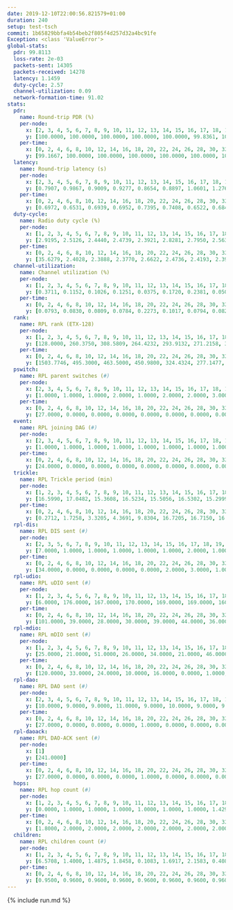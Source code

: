 ```yaml
---
date: 2019-12-10T22:00:56.821579+01:00
duration: 240
setup: test-tsch
commit: 1b65829bbfa4b54beb2f805f4d257d32a4bc91fe
Exception: <class 'ValueError'>
global-stats:
  pdr: 99.8113
  loss-rate: 2e-03
  packets-sent: 14305
  packets-received: 14278
  latency: 1.1459
  duty-cycle: 2.57
  channel-utilization: 0.09
  network-formation-time: 91.02
stats:
  pdr:
    name: Round-trip PDR (%)
    per-node:
      x: [2, 3, 4, 5, 6, 7, 8, 9, 10, 11, 12, 13, 14, 15, 16, 17, 18, 19, 20, 21, 22, 23, 24, 25]
      y: [100.0000, 100.0000, 100.0000, 100.0000, 100.0000, 99.8361, 100.0000, 100.0000, 100.0000, 100.0000, 100.0000, 100.0000, 100.0000, 99.6667, 100.0000, 96.7290, 100.0000, 99.8302, 100.0000, 100.0000, 99.8311, 99.8392, 100.0000, 100.0000]
    per-time:
      x: [0, 2, 4, 6, 8, 10, 12, 14, 16, 18, 20, 22, 24, 26, 28, 30, 32, 34, 36, 38, 40, 42, 44, 46, 48, 50, 52, 54, 56, 58, 60, 62, 64, 66, 68, 70, 72, 74, 76, 78, 80, 82, 84, 86, 88, 90, 92, 94, 96, 98, 100, 102, 104, 106, 108, 110, 112, 114, 116, 118, 120, 122, 124, 126, 128, 130, 132, 134, 136, 138, 140, 142, 144, 146, 148, 150, 152, 154, 156, 158, 160, 162, 164, 166, 168, 170, 172, 174, 176, 178, 180, 182, 184, 186, 188, 190, 192, 194, 196, 198, 200, 202, 204, 206, 208, 210, 212, 214, 216, 218, 220, 222, 224, 226, 228, 230, 232, 234, 236, 238]
      y: [99.1667, 100.0000, 100.0000, 100.0000, 100.0000, 100.0000, 100.0000, 100.0000, 100.0000, 100.0000, 100.0000, 100.0000, 100.0000, 100.0000, 100.0000, 100.0000, 100.0000, 100.0000, 100.0000, 100.0000, 100.0000, 100.0000, 100.0000, 100.0000, 100.0000, 100.0000, 100.0000, 100.0000, 100.0000, 100.0000, 100.0000, 100.0000, 100.0000, 100.0000, 100.0000, 100.0000, 100.0000, 100.0000, 100.0000, 100.0000, 100.0000, 99.1667, 98.3333, 99.1667, 100.0000, 100.0000, 100.0000, 100.0000, 100.0000, 100.0000, 100.0000, 100.0000, 100.0000, 100.0000, 100.0000, 100.0000, 100.0000, 100.0000, 100.0000, 100.0000, 100.0000, 100.0000, 100.0000, 100.0000, 100.0000, 100.0000, 100.0000, 100.0000, 100.0000, 100.0000, 100.0000, 100.0000, 100.0000, 100.0000, 99.1667, 100.0000, 100.0000, 100.0000, 100.0000, 100.0000, 100.0000, 100.0000, 100.0000, 100.0000, 100.0000, 100.0000, 100.0000, 100.0000, 100.0000, 100.0000, 100.0000, 99.1667, 100.0000, 100.0000, 100.0000, 100.0000, 100.0000, 100.0000, 91.6667, 94.1667, 97.5000, 100.0000, 100.0000, 100.0000, 100.0000, 100.0000, 100.0000, 100.0000, 100.0000, 100.0000, 100.0000, 100.0000, 100.0000, 100.0000, 100.0000, 100.0000, 100.0000, 100.0000, 100.0000, 100.0000]
  latency:
    name: Round-trip latency (s)
    per-node:
      x: [2, 3, 4, 5, 6, 7, 8, 9, 10, 11, 12, 13, 14, 15, 16, 17, 18, 19, 20, 21, 22, 23, 24, 25]
      y: [0.7907, 0.9867, 0.9009, 0.9277, 0.8654, 0.8897, 1.0601, 1.2765, 0.9754, 1.2444, 1.0182, 1.0459, 1.1833, 1.2927, 1.0944, 1.3286, 1.1935, 1.2522, 1.2598, 1.4485, 1.4029, 1.3967, 1.3238, 1.3154]
    per-time:
      x: [0, 2, 4, 6, 8, 10, 12, 14, 16, 18, 20, 22, 24, 26, 28, 30, 32, 34, 36, 38, 40, 42, 44, 46, 48, 50, 52, 54, 56, 58, 60, 62, 64, 66, 68, 70, 72, 74, 76, 78, 80, 82, 84, 86, 88, 90, 92, 94, 96, 98, 100, 102, 104, 106, 108, 110, 112, 114, 116, 118, 120, 122, 124, 126, 128, 130, 132, 134, 136, 138, 140, 142, 144, 146, 148, 150, 152, 154, 156, 158, 160, 162, 164, 166, 168, 170, 172, 174, 176, 178, 180, 182, 184, 186, 188, 190, 192, 194, 196, 198, 200, 202, 204, 206, 208, 210, 212, 214, 216, 218, 220, 222, 224, 226, 228, 230, 232, 234, 236, 238]
      y: [0.6972, 0.6531, 0.6939, 0.6952, 0.7395, 0.7408, 0.6522, 0.6848, 0.7507, 0.7100, 0.7199, 0.6884, 0.6958, 0.6858, 0.7112, 0.7007, 0.6559, 0.6521, 0.6584, 0.6792, 0.6832, 0.6530, 0.6653, 0.6616, 0.6790, 0.6188, 0.5770, 0.7102, 0.6347, 0.6813, 0.7376, 0.7614, 0.6524, 0.6334, 0.6422, 0.7085, 0.7250, 0.7594, 0.7998, 0.7183, 0.7031, 0.8422, 0.8477, 0.8035, 0.7686, 0.7495, 0.7977, 0.9716, 0.9227, 0.9295, 0.7585, 0.7642, 0.7505, 1.1199, 1.3721, 1.1371, 0.9730, 0.9363, 0.7264, 1.1466, 1.5756, 1.4584, 1.3976, 1.1694, 1.0001, 1.2376, 1.5782, 1.5652, 1.4887, 1.5455, 1.3007, 1.3259, 1.5599, 1.6032, 1.5752, 1.5848, 1.5142, 1.5601, 1.5415, 1.5587, 1.5400, 1.5424, 1.5903, 1.5845, 1.5678, 1.5580, 1.5894, 1.5479, 1.6565, 1.6686, 1.5961, 1.6426, 1.6025, 1.5862, 1.6295, 1.5743, 1.5940, 1.5955, 1.5864, 1.5707, 1.6303, 1.5818, 1.6283, 1.5605, 1.5563, 1.5617, 1.5592, 1.6006, 1.5597, 1.5226, 1.5659, 1.5844, 1.5649, 1.5848, 1.5902, 1.5104, 1.5417, 1.5201, 1.5915, 1.4829]
  duty-cycle:
    name: Radio duty cycle (%)
    per-node:
      x: [1, 2, 3, 4, 5, 6, 7, 8, 9, 10, 11, 12, 13, 14, 15, 16, 17, 18, 19, 20, 21, 22, 23, 24, 25]
      y: [2.9195, 2.5126, 2.4440, 2.4739, 2.3921, 2.8281, 2.7950, 2.5635, 2.6697, 2.6047, 2.5507, 2.4911, 2.6081, 2.6748, 2.6235, 2.5077, 2.4264, 2.7494, 2.6291, 2.7496, 2.7798, 2.7145, 2.7294, 2.7863, 2.8024]
    per-time:
      x: [0, 2, 4, 6, 8, 10, 12, 14, 16, 18, 20, 22, 24, 26, 28, 30, 32, 34, 36, 38, 40, 42, 44, 46, 48, 50, 52, 54, 56, 58, 60, 62, 64, 66, 68, 70, 72, 74, 76, 78, 80, 82, 84, 86, 88, 90, 92, 94, 96, 98, 100, 102, 104, 106, 108, 110, 112, 114, 116, 118, 120, 122, 124, 126, 128, 130, 132, 134, 136, 138, 140, 142, 144, 146, 148, 150, 152, 154, 156, 158, 160, 162, 164, 166, 168, 170, 172, 174, 176, 178, 180, 182, 184, 186, 188, 190, 192, 194, 196, 198, 200, 202, 204, 206, 208, 210, 212, 214, 216, 218, 220, 222, 224, 226, 228, 230, 232, 234, 236, 238, 240]
      y: [35.6279, 2.4028, 2.3888, 2.3770, 2.6622, 2.4736, 2.4193, 2.3995, 2.3863, 2.3892, 2.3735, 2.3883, 2.3806, 2.3892, 2.4097, 2.3897, 2.3842, 2.3791, 2.3835, 2.3820, 2.3777, 2.3784, 2.3909, 2.3766, 2.3802, 2.3877, 2.3759, 2.3573, 2.4027, 2.3787, 2.3817, 2.3852, 2.3724, 2.3791, 2.3783, 2.3840, 2.4844, 2.4093, 2.4509, 2.3826, 2.3901, 2.3876, 2.3979, 2.4081, 2.4133, 2.3941, 2.4004, 2.4001, 2.3910, 2.3935, 2.4007, 2.3983, 2.4008, 2.3871, 2.3819, 2.3886, 2.3853, 2.4027, 2.3961, 2.3778, 2.3926, 2.3833, 2.3868, 2.3758, 2.3770, 2.3719, 2.3851, 2.3802, 2.3705, 2.3729, 2.3836, 2.3814, 2.3947, 2.3731, 2.3750, 2.3944, 2.3774, 2.3801, 2.3793, 2.3772, 2.3770, 2.3745, 2.3759, 2.3759, 2.3928, 2.3918, 2.3923, 2.3749, 2.3754, 2.3949, 2.3962, 2.3812, 2.4013, 2.3933, 2.4054, 2.3835, 2.3819, 2.4790, 2.4439, 2.4155, 2.3355, 2.4495, 2.4069, 2.4054, 2.3962, 2.3883, 2.3789, 2.3819, 2.3863, 2.3916, 2.3747, 2.3796, 2.3742, 2.3770, 2.3889, 2.3776, 2.3705, 2.3722, 2.3705, 2.3718, null]
  channel-utilization:
    name: Channel utilization (%)
    per-node:
      x: [1, 2, 3, 4, 5, 6, 7, 8, 9, 10, 11, 12, 13, 14, 15, 16, 17, 18, 19, 20, 21, 22, 23, 24, 25]
      y: [0.3711, 0.1152, 0.1026, 0.1251, 0.0375, 0.1720, 0.2381, 0.0504, 0.0378, 0.0560, 0.0355, 0.0331, 0.0574, 0.0320, 0.0562, 0.1128, 0.0757, 0.1347, 0.0322, 0.0380, 0.0353, 0.0366, 0.0344, 0.0307, 0.0345]
    per-time:
      x: [0, 2, 4, 6, 8, 10, 12, 14, 16, 18, 20, 22, 24, 26, 28, 30, 32, 34, 36, 38, 40, 42, 44, 46, 48, 50, 52, 54, 56, 58, 60, 62, 64, 66, 68, 70, 72, 74, 76, 78, 80, 82, 84, 86, 88, 90, 92, 94, 96, 98, 100, 102, 104, 106, 108, 110, 112, 114, 116, 118, 120, 122, 124, 126, 128, 130, 132, 134, 136, 138, 140, 142, 144, 146, 148, 150, 152, 154, 156, 158, 160, 162, 164, 166, 168, 170, 172, 174, 176, 178, 180, 182, 184, 186, 188, 190, 192, 194, 196, 198, 200, 202, 204, 206, 208, 210, 212, 214, 216, 218, 220, 222, 224, 226, 228, 230, 232, 234, 236, 238, 240]
      y: [0.0793, 0.0830, 0.0809, 0.0784, 0.2273, 0.1017, 0.0794, 0.0828, 0.0821, 0.0859, 0.0817, 0.0876, 0.0814, 0.0843, 0.0934, 0.0853, 0.0820, 0.0796, 0.0835, 0.0810, 0.0799, 0.0806, 0.0829, 0.0778, 0.0794, 0.0841, 0.0768, 0.0716, 0.0922, 0.0814, 0.0815, 0.0813, 0.0765, 0.0818, 0.0791, 0.0816, 0.1363, 0.0691, 0.1100, 0.0834, 0.0838, 0.0842, 0.0914, 0.0918, 0.0955, 0.0859, 0.0877, 0.0900, 0.0840, 0.0864, 0.0869, 0.0872, 0.0887, 0.0839, 0.0795, 0.0836, 0.0826, 0.0893, 0.0869, 0.0776, 0.0842, 0.0801, 0.0816, 0.0775, 0.0774, 0.0752, 0.0817, 0.0796, 0.0744, 0.0739, 0.0804, 0.0807, 0.0852, 0.0767, 0.0778, 0.0857, 0.0761, 0.0776, 0.0766, 0.0785, 0.0771, 0.0786, 0.0790, 0.0776, 0.0847, 0.0849, 0.0848, 0.0777, 0.0796, 0.0897, 0.0914, 0.0803, 0.0905, 0.0846, 0.0885, 0.0808, 0.0799, 0.1997, 0.1494, 0.0389, 0.0316, 0.0944, 0.0824, 0.0849, 0.0843, 0.0787, 0.0791, 0.0789, 0.0807, 0.0798, 0.0762, 0.0781, 0.0766, 0.0769, 0.0844, 0.0782, 0.0741, 0.0740, 0.0745, 0.0771, null]
  rank:
    name: RPL rank (ETX-128)
    per-node:
      x: [1, 2, 3, 4, 5, 6, 7, 8, 9, 10, 11, 12, 13, 14, 15, 16, 17, 18, 19, 20, 21, 22, 23, 24, 25]
      y: [128.0000, 260.3750, 308.5809, 264.4232, 293.9132, 271.2158, 308.4380, 384.1983, 483.9547, 398.5062, 492.8402, 414.2500, 417.2780, 796.8496, 490.2776, 442.0794, 41560.8982, 477.7942, 566.9053, 577.6157, 568.9083, 594.3292, 645.0939, 622.1633, 627.8140]
    per-time:
      x: [0, 2, 4, 6, 8, 10, 12, 14, 16, 18, 20, 22, 24, 26, 28, 30, 32, 34, 36, 38, 40, 42, 44, 46, 48, 50, 52, 54, 56, 58, 60, 62, 64, 66, 68, 70, 72, 74, 76, 78, 80, 82, 84, 86, 88, 90, 92, 94, 96, 98, 100, 102, 104, 106, 108, 110, 112, 114, 116, 118, 120, 122, 124, 126, 128, 130, 132, 134, 136, 138, 140, 142, 144, 146, 148, 150, 152, 154, 156, 158, 160, 162, 164, 166, 168, 170, 172, 174, 176, 178, 180, 182, 184, 186, 188, 190, 192, 194, 196, 198, 200, 202, 204, 206, 208, 210, 212, 214, 216, 218, 220, 222, 224, 226, 228, 230, 232, 234, 236, 238, 240]
      y: [1503.7746, 495.3000, 463.5000, 450.9800, 324.4324, 277.1477, 279.6824, 286.4963, 452.5800, 453.2200, 452.4200, 446.1154, 446.6000, 447.3529, 447.3137, 442.7000, 440.8600, 438.3000, 435.2800, 434.5600, 438.0200, 437.2400, 437.0400, 438.4600, 435.9020, 430.8600, 429.2400, 430.7000, 433.7647, 433.1800, 434.1000, 432.8000, 435.0400, 447.1400, 453.2800, 459.0000, 464.3923, 435.6370, 434.8408, 460.4837, 457.2353, 451.5800, 459.2353, 469.7600, 480.9608, 471.5200, 472.7170, 460.7000, 461.0000, 446.7255, 445.5200, 446.1373, 452.3800, 453.5490, 451.6000, 456.5800, 453.3725, 450.8627, 449.6000, 443.2200, 442.9800, 438.8039, 431.3400, 428.3600, 426.3725, 423.9200, 425.6200, 427.5000, 426.1400, 429.2400, 428.7400, 425.9200, 427.6800, 421.8600, 422.2200, 435.8039, 430.0200, 426.4000, 424.8000, 424.8600, 425.1200, 428.2400, 423.7000, 426.9600, 432.4600, 434.4038, 446.5600, 454.7400, 446.9811, 437.8400, 445.0962, 441.2157, 440.0000, 442.1800, 452.8235, 448.4600, 445.3000, 442.8000, 456.3326, 57932.5347, 59770.5720, 43093.4276, 452.8000, 450.8600, 443.9623, 423.8000, 421.7647, 415.9038, 418.7000, 422.6667, 425.3600, 422.9412, 417.0200, 421.4800, 420.9800, 419.0588, 417.3600, 414.4400, 416.4200, 418.4200, null]
  pswitch:
    name: RPL parent switches (#)
    per-node:
      x: [2, 3, 4, 5, 6, 7, 8, 9, 10, 11, 12, 13, 14, 15, 16, 17, 18, 19, 20, 21, 22, 23, 24, 25]
      y: [1.0000, 1.0000, 1.0000, 2.0000, 1.0000, 2.0000, 2.0000, 3.0000, 3.0000, 4.0000, 8.0000, 1.0000, 6.0000, 5.0000, 3.0000, 3.0000, 3.0000, 3.0000, 3.0000, 1.0000, 4.0000, 6.0000, 6.0000, 3.0000]
    per-time:
      x: [0, 2, 4, 6, 8, 10, 12, 14, 16, 18, 20, 22, 24, 26, 28, 30, 32, 34, 36, 38, 40, 42, 44, 46, 48, 50, 52, 54, 56, 58, 60, 62, 64, 66, 68, 70, 72, 74, 76, 78, 80, 82, 84, 86, 88, 90, 92, 94, 96, 98, 100, 102, 104, 106, 108, 110, 112, 114, 116, 118, 120, 122, 124, 126, 128, 130, 132, 134, 136, 138, 140, 142, 144, 146, 148, 150, 152, 154, 156, 158, 160, 162, 164, 166, 168, 170, 172, 174, 176, 178, 180, 182, 184, 186, 188, 190, 192, 194, 196, 198, 200, 202, 204, 206, 208, 210, 212, 214, 216, 218, 220, 222, 224, 226, 228, 230]
      y: [27.0000, 0.0000, 0.0000, 0.0000, 0.0000, 0.0000, 0.0000, 0.0000, 0.0000, 0.0000, 0.0000, 2.0000, 0.0000, 1.0000, 1.0000, 0.0000, 0.0000, 0.0000, 0.0000, 0.0000, 0.0000, 0.0000, 0.0000, 0.0000, 1.0000, 0.0000, 0.0000, 0.0000, 1.0000, 0.0000, 0.0000, 0.0000, 0.0000, 0.0000, 0.0000, 0.0000, 0.0000, 1.0000, 1.0000, 1.0000, 1.0000, 0.0000, 1.0000, 0.0000, 1.0000, 0.0000, 3.0000, 0.0000, 1.0000, 1.0000, 0.0000, 1.0000, 0.0000, 1.0000, 0.0000, 0.0000, 1.0000, 1.0000, 0.0000, 0.0000, 0.0000, 1.0000, 0.0000, 0.0000, 1.0000, 0.0000, 0.0000, 0.0000, 0.0000, 0.0000, 0.0000, 0.0000, 0.0000, 0.0000, 0.0000, 1.0000, 0.0000, 0.0000, 0.0000, 0.0000, 0.0000, 0.0000, 0.0000, 0.0000, 0.0000, 2.0000, 0.0000, 0.0000, 3.0000, 0.0000, 2.0000, 1.0000, 0.0000, 0.0000, 1.0000, 0.0000, 0.0000, 0.0000, 4.0000, 1.0000, 0.0000, 1.0000, 0.0000, 0.0000, 3.0000, 0.0000, 1.0000, 2.0000, 0.0000, 1.0000, 0.0000, 1.0000, 0.0000, 0.0000, 0.0000, 1.0000]
  event:
    name: RPL joining DAG (#)
    per-node:
      x: [2, 3, 4, 5, 6, 7, 8, 9, 10, 11, 12, 13, 14, 15, 16, 17, 18, 19, 20, 21, 22, 23, 24, 25]
      y: [1.0000, 1.0000, 1.0000, 1.0000, 1.0000, 1.0000, 1.0000, 1.0000, 1.0000, 1.0000, 1.0000, 1.0000, 1.0000, 1.0000, 1.0000, 2.0000, 1.0000, 1.0000, 1.0000, 1.0000, 1.0000, 1.0000, 1.0000, 1.0000]
    per-time:
      x: [0, 2, 4, 6, 8, 10, 12, 14, 16, 18, 20, 22, 24, 26, 28, 30, 32, 34, 36, 38, 40, 42, 44, 46, 48, 50, 52, 54, 56, 58, 60, 62, 64, 66, 68, 70, 72, 74, 76, 78, 80, 82, 84, 86, 88, 90, 92, 94, 96, 98, 100, 102, 104, 106, 108, 110, 112, 114, 116, 118, 120, 122, 124, 126, 128, 130, 132, 134, 136, 138, 140, 142, 144, 146, 148, 150, 152, 154, 156, 158, 160, 162, 164, 166, 168, 170, 172, 174, 176, 178, 180, 182, 184, 186, 188, 190, 192, 194, 196, 198, 200, 202]
      y: [24.0000, 0.0000, 0.0000, 0.0000, 0.0000, 0.0000, 0.0000, 0.0000, 0.0000, 0.0000, 0.0000, 0.0000, 0.0000, 0.0000, 0.0000, 0.0000, 0.0000, 0.0000, 0.0000, 0.0000, 0.0000, 0.0000, 0.0000, 0.0000, 0.0000, 0.0000, 0.0000, 0.0000, 0.0000, 0.0000, 0.0000, 0.0000, 0.0000, 0.0000, 0.0000, 0.0000, 0.0000, 0.0000, 0.0000, 0.0000, 0.0000, 0.0000, 0.0000, 0.0000, 0.0000, 0.0000, 0.0000, 0.0000, 0.0000, 0.0000, 0.0000, 0.0000, 0.0000, 0.0000, 0.0000, 0.0000, 0.0000, 0.0000, 0.0000, 0.0000, 0.0000, 0.0000, 0.0000, 0.0000, 0.0000, 0.0000, 0.0000, 0.0000, 0.0000, 0.0000, 0.0000, 0.0000, 0.0000, 0.0000, 0.0000, 0.0000, 0.0000, 0.0000, 0.0000, 0.0000, 0.0000, 0.0000, 0.0000, 0.0000, 0.0000, 0.0000, 0.0000, 0.0000, 0.0000, 0.0000, 0.0000, 0.0000, 0.0000, 0.0000, 0.0000, 0.0000, 0.0000, 0.0000, 0.0000, 0.0000, 0.0000, 1.0000]
  trickle:
    name: RPL Trickle period (min)
    per-node:
      x: [1, 2, 3, 4, 5, 6, 7, 8, 9, 10, 11, 12, 13, 14, 15, 16, 17, 18, 19, 20, 21, 22, 23, 24, 25]
      y: [16.5990, 17.0482, 15.3608, 16.5234, 15.5056, 16.5302, 15.2999, 15.6500, 15.5345, 15.6921, 15.5072, 15.3154, 15.3603, 15.3672, 15.3951, 17.1844, 7.0924, 15.3774, 15.3906, 15.4948, 15.4783, 15.4502, 16.6091, 16.5913, 16.5792]
    per-time:
      x: [0, 2, 4, 6, 8, 10, 12, 14, 16, 18, 20, 22, 24, 26, 28, 30, 32, 34, 36, 38, 40, 42, 44, 46, 48, 50, 52, 54, 56, 58, 60, 62, 64, 66, 68, 70, 72, 74, 76, 78, 80, 82, 84, 86, 88, 90, 92, 94, 96, 98, 100, 102, 104, 106, 108, 110, 112, 114, 116, 118, 120, 122, 124, 126, 128, 130, 132, 134, 136, 138, 140, 142, 144, 146, 148, 150, 152, 154, 156, 158, 160, 162, 164, 166, 168, 170, 172, 174, 176, 178, 180, 182, 184, 186, 188, 190, 192, 194, 196, 198, 200, 202, 204, 206, 208, 210, 212, 214, 216, 218, 220, 222, 224, 226, 228, 230, 232, 234, 236, 238, 240]
      y: [0.2712, 1.7258, 3.3205, 4.3691, 9.8304, 16.7205, 16.7150, 16.4303, 9.0877, 17.4763, 17.4763, 17.4763, 17.4763, 17.4763, 17.4763, 17.4763, 17.4763, 17.4763, 17.4763, 17.4763, 17.4763, 17.4763, 17.4763, 17.4763, 17.4763, 17.4763, 17.4763, 17.4763, 17.4763, 17.4763, 17.4763, 17.4763, 17.4763, 17.4763, 17.4763, 17.4763, 17.4763, 17.4763, 17.4763, 17.4763, 17.4763, 17.4763, 17.4763, 17.4763, 17.4763, 17.4763, 17.4763, 17.4763, 17.4763, 17.4763, 17.4763, 17.4763, 17.4763, 17.4763, 17.4763, 17.4763, 17.4763, 17.4763, 17.4763, 17.4763, 17.4763, 17.4763, 17.4763, 17.4763, 17.4763, 17.4763, 17.4763, 17.4763, 17.4763, 17.4763, 17.4763, 17.4763, 17.4763, 17.4763, 17.4763, 17.4763, 17.4763, 17.4763, 17.4763, 17.4763, 17.4763, 17.4763, 17.4763, 17.4763, 17.4763, 17.4763, 17.4763, 17.4763, 17.4763, 17.4763, 17.4763, 17.4763, 17.4763, 17.4763, 17.4763, 17.4763, 17.4763, 17.4763, 17.4763, 1.7829, 2.4227, 3.5207, 6.4881, 7.5148, 8.8206, 9.8741, 11.1368, 11.0907, 11.7091, 12.3362, 17.1267, 17.4763, 17.4763, 17.4763, 17.4763, 17.4763, 17.4763, 17.4763, 17.4763, 17.4763, null]
  rpl-dis:
    name: RPL DIS sent (#)
    per-node:
      x: [2, 3, 5, 6, 7, 8, 9, 10, 11, 12, 13, 14, 15, 16, 17, 18, 19, 20, 21, 22, 23, 24, 25]
      y: [7.0000, 1.0000, 1.0000, 1.0000, 1.0000, 1.0000, 2.0000, 1.0000, 1.0000, 1.0000, 1.0000, 2.0000, 2.0000, 6.0000, 8.0000, 1.0000, 1.0000, 2.0000, 2.0000, 2.0000, 1.0000, 3.0000, 3.0000]
    per-time:
      x: [0, 2, 4, 6, 8, 10, 12, 14, 16, 18, 20, 22, 24, 26, 28, 30, 32, 34, 36, 38, 40, 42, 44, 46, 48, 50, 52, 54, 56, 58, 60, 62, 64, 66, 68, 70, 72, 74, 76, 78, 80, 82, 84, 86, 88, 90, 92, 94, 96, 98, 100, 102, 104, 106, 108, 110, 112, 114, 116, 118, 120, 122, 124, 126, 128, 130, 132, 134, 136, 138, 140, 142, 144, 146, 148, 150, 152, 154, 156, 158, 160, 162, 164, 166, 168, 170, 172, 174, 176, 178, 180, 182, 184, 186, 188, 190, 192, 194, 196, 198, 200, 202]
      y: [34.0000, 0.0000, 0.0000, 0.0000, 0.0000, 2.0000, 3.0000, 1.0000, 0.0000, 0.0000, 0.0000, 0.0000, 0.0000, 0.0000, 0.0000, 0.0000, 0.0000, 0.0000, 0.0000, 0.0000, 0.0000, 0.0000, 0.0000, 0.0000, 0.0000, 0.0000, 0.0000, 0.0000, 0.0000, 0.0000, 0.0000, 0.0000, 0.0000, 0.0000, 0.0000, 0.0000, 0.0000, 2.0000, 2.0000, 0.0000, 0.0000, 0.0000, 0.0000, 0.0000, 0.0000, 0.0000, 0.0000, 0.0000, 0.0000, 0.0000, 0.0000, 0.0000, 0.0000, 0.0000, 0.0000, 0.0000, 0.0000, 0.0000, 0.0000, 0.0000, 0.0000, 0.0000, 0.0000, 0.0000, 0.0000, 0.0000, 0.0000, 0.0000, 0.0000, 0.0000, 0.0000, 0.0000, 0.0000, 0.0000, 0.0000, 0.0000, 0.0000, 0.0000, 0.0000, 0.0000, 0.0000, 0.0000, 0.0000, 0.0000, 0.0000, 0.0000, 0.0000, 0.0000, 0.0000, 0.0000, 0.0000, 0.0000, 0.0000, 0.0000, 0.0000, 0.0000, 0.0000, 0.0000, 0.0000, 5.0000, 1.0000, 1.0000]
  rpl-udio:
    name: RPL uDIO sent (#)
    per-node:
      x: [1, 2, 3, 4, 5, 6, 7, 8, 9, 10, 11, 12, 13, 14, 15, 16, 17, 18, 19, 20, 21, 22, 23, 24, 25]
      y: [6.0000, 176.0000, 167.0000, 170.0000, 169.0000, 169.0000, 160.0000, 160.0000, 168.0000, 164.0000, 162.0000, 164.0000, 163.0000, 165.0000, 172.0000, 177.0000, 184.0000, 158.0000, 170.0000, 164.0000, 158.0000, 161.0000, 167.0000, 171.0000, 164.0000]
    per-time:
      x: [0, 2, 4, 6, 8, 10, 12, 14, 16, 18, 20, 22, 24, 26, 28, 30, 32, 34, 36, 38, 40, 42, 44, 46, 48, 50, 52, 54, 56, 58, 60, 62, 64, 66, 68, 70, 72, 74, 76, 78, 80, 82, 84, 86, 88, 90, 92, 94, 96, 98, 100, 102, 104, 106, 108, 110, 112, 114, 116, 118, 120, 122, 124, 126, 128, 130, 132, 134, 136, 138, 140, 142, 144, 146, 148, 150, 152, 154, 156, 158, 160, 162, 164, 166, 168, 170, 172, 174, 176, 178, 180, 182, 184, 186, 188, 190, 192, 194, 196, 198, 200, 202, 204, 206, 208, 210, 212, 214, 216, 218, 220, 222, 224, 226, 228, 230, 232, 234, 236, 238, 240]
      y: [101.0000, 39.0000, 28.0000, 30.0000, 39.0000, 44.0000, 36.0000, 31.0000, 26.0000, 34.0000, 27.0000, 39.0000, 31.0000, 32.0000, 32.0000, 32.0000, 32.0000, 32.0000, 35.0000, 31.0000, 33.0000, 34.0000, 34.0000, 32.0000, 34.0000, 36.0000, 31.0000, 28.0000, 31.0000, 31.0000, 32.0000, 31.0000, 34.0000, 36.0000, 30.0000, 29.0000, 44.0000, 37.0000, 37.0000, 30.0000, 33.0000, 33.0000, 31.0000, 35.0000, 37.0000, 32.0000, 36.0000, 28.0000, 32.0000, 34.0000, 27.0000, 32.0000, 34.0000, 30.0000, 31.0000, 35.0000, 29.0000, 30.0000, 32.0000, 36.0000, 32.0000, 30.0000, 32.0000, 33.0000, 34.0000, 35.0000, 33.0000, 29.0000, 31.0000, 33.0000, 32.0000, 34.0000, 30.0000, 33.0000, 30.0000, 35.0000, 27.0000, 31.0000, 33.0000, 32.0000, 34.0000, 35.0000, 35.0000, 35.0000, 29.0000, 36.0000, 36.0000, 30.0000, 33.0000, 30.0000, 33.0000, 33.0000, 36.0000, 36.0000, 30.0000, 33.0000, 31.0000, 29.0000, 54.0000, 31.0000, 28.0000, 37.0000, 37.0000, 28.0000, 34.0000, 31.0000, 29.0000, 31.0000, 31.0000, 37.0000, 35.0000, 30.0000, 31.0000, 33.0000, 32.0000, 35.0000, 35.0000, 32.0000, 26.0000, 35.0000, 2.0000]
  rpl-mdio:
    name: RPL mDIO sent (#)
    per-node:
      x: [1, 2, 3, 4, 5, 6, 7, 8, 9, 10, 11, 12, 13, 14, 15, 16, 17, 18, 19, 20, 21, 22, 23, 24, 25]
      y: [25.0000, 21.0000, 51.0000, 26.0000, 34.0000, 21.0000, 46.0000, 31.0000, 35.0000, 28.0000, 37.0000, 51.0000, 50.0000, 47.0000, 50.0000, 50.0000, 32.0000, 52.0000, 43.0000, 40.0000, 42.0000, 45.0000, 20.0000, 21.0000, 20.0000]
    per-time:
      x: [0, 2, 4, 6, 8, 10, 12, 14, 16, 18, 20, 22, 24, 26, 28, 30, 32, 34, 36, 38, 40, 42, 44, 46, 48, 50, 52, 54, 56, 58, 60, 62, 64, 66, 68, 70, 72, 74, 76, 78, 80, 82, 84, 86, 88, 90, 92, 94, 96, 98, 100, 102, 104, 106, 108, 110, 112, 114, 116, 118, 120, 122, 124, 126, 128, 130, 132, 134, 136, 138, 140, 142, 144, 146, 148, 150, 152, 154, 156, 158, 160, 162, 164, 166, 168, 170, 172, 174, 176, 178, 180, 182, 184, 186, 188, 190, 192, 194, 196, 198, 200, 202, 204, 206, 208, 210, 212, 214, 216, 218, 220, 222, 224, 226, 228, 230, 232, 234, 236, 238]
      y: [120.0000, 33.0000, 24.0000, 10.0000, 16.0000, 0.0000, 1.0000, 10.0000, 12.0000, 1.0000, 0.0000, 0.0000, 1.0000, 4.0000, 8.0000, 4.0000, 5.0000, 3.0000, 0.0000, 1.0000, 0.0000, 0.0000, 8.0000, 2.0000, 5.0000, 6.0000, 3.0000, 0.0000, 0.0000, 0.0000, 1.0000, 4.0000, 8.0000, 2.0000, 8.0000, 2.0000, 1.0000, 1.0000, 0.0000, 0.0000, 6.0000, 6.0000, 5.0000, 6.0000, 1.0000, 0.0000, 0.0000, 0.0000, 5.0000, 4.0000, 6.0000, 5.0000, 5.0000, 0.0000, 0.0000, 0.0000, 0.0000, 7.0000, 5.0000, 3.0000, 5.0000, 4.0000, 1.0000, 0.0000, 1.0000, 1.0000, 6.0000, 5.0000, 4.0000, 5.0000, 3.0000, 1.0000, 0.0000, 0.0000, 1.0000, 4.0000, 4.0000, 7.0000, 7.0000, 0.0000, 1.0000, 0.0000, 0.0000, 3.0000, 4.0000, 9.0000, 6.0000, 2.0000, 0.0000, 1.0000, 1.0000, 0.0000, 4.0000, 5.0000, 8.0000, 4.0000, 2.0000, 1.0000, 1.0000, 114.0000, 147.0000, 76.0000, 21.0000, 16.0000, 8.0000, 10.0000, 1.0000, 1.0000, 5.0000, 10.0000, 5.0000, 0.0000, 3.0000, 1.0000, 4.0000, 1.0000, 4.0000, 6.0000, 4.0000, 2.0000]
  rpl-dao:
    name: RPL DAO sent (#)
    per-node:
      x: [2, 3, 4, 5, 6, 7, 8, 9, 10, 11, 12, 13, 14, 15, 16, 17, 18, 19, 20, 21, 22, 23, 24, 25]
      y: [10.0000, 9.0000, 9.0000, 11.0000, 9.0000, 10.0000, 9.0000, 9.0000, 10.0000, 10.0000, 13.0000, 9.0000, 10.0000, 10.0000, 11.0000, 10.0000, 10.0000, 10.0000, 10.0000, 9.0000, 12.0000, 11.0000, 12.0000, 10.0000]
    per-time:
      x: [0, 2, 4, 6, 8, 10, 12, 14, 16, 18, 20, 22, 24, 26, 28, 30, 32, 34, 36, 38, 40, 42, 44, 46, 48, 50, 52, 54, 56, 58, 60, 62, 64, 66, 68, 70, 72, 74, 76, 78, 80, 82, 84, 86, 88, 90, 92, 94, 96, 98, 100, 102, 104, 106, 108, 110, 112, 114, 116, 118, 120, 122, 124, 126, 128, 130, 132, 134, 136, 138, 140, 142, 144, 146, 148, 150, 152, 154, 156, 158, 160, 162, 164, 166, 168, 170, 172, 174, 176, 178, 180, 182, 184, 186, 188, 190, 192, 194, 196, 198, 200, 202, 204, 206, 208, 210, 212, 214, 216, 218, 220, 222, 224, 226, 228, 230, 232, 234, 236, 238]
      y: [27.0000, 0.0000, 0.0000, 0.0000, 1.0000, 0.0000, 0.0000, 0.0000, 0.0000, 0.0000, 0.0000, 2.0000, 0.0000, 1.0000, 19.0000, 2.0000, 0.0000, 0.0000, 0.0000, 1.0000, 0.0000, 0.0000, 0.0000, 0.0000, 1.0000, 1.0000, 0.0000, 1.0000, 14.0000, 7.0000, 0.0000, 0.0000, 0.0000, 1.0000, 0.0000, 0.0000, 1.0000, 1.0000, 1.0000, 2.0000, 1.0000, 0.0000, 12.0000, 6.0000, 1.0000, 0.0000, 3.0000, 1.0000, 1.0000, 1.0000, 0.0000, 2.0000, 1.0000, 1.0000, 1.0000, 0.0000, 5.0000, 9.0000, 1.0000, 0.0000, 0.0000, 4.0000, 1.0000, 0.0000, 1.0000, 1.0000, 1.0000, 1.0000, 1.0000, 0.0000, 1.0000, 9.0000, 4.0000, 0.0000, 0.0000, 5.0000, 1.0000, 0.0000, 1.0000, 1.0000, 1.0000, 0.0000, 1.0000, 0.0000, 1.0000, 11.0000, 3.0000, 0.0000, 2.0000, 4.0000, 5.0000, 1.0000, 0.0000, 0.0000, 3.0000, 0.0000, 0.0000, 0.0000, 5.0000, 5.0000, 5.0000, 1.0000, 0.0000, 3.0000, 5.0000, 1.0000, 1.0000, 2.0000, 3.0000, 1.0000, 0.0000, 1.0000, 1.0000, 3.0000, 6.0000, 1.0000, 0.0000, 0.0000, 5.0000, 1.0000]
  rpl-daoack:
    name: RPL DAO-ACK sent (#)
    per-node:
      x: [1]
      y: [241.0000]
    per-time:
      x: [0, 2, 4, 6, 8, 10, 12, 14, 16, 18, 20, 22, 24, 26, 28, 30, 32, 34, 36, 38, 40, 42, 44, 46, 48, 50, 52, 54, 56, 58, 60, 62, 64, 66, 68, 70, 72, 74, 76, 78, 80, 82, 84, 86, 88, 90, 92, 94, 96, 98, 100, 102, 104, 106, 108, 110, 112, 114, 116, 118, 120, 122, 124, 126, 128, 130, 132, 134, 136, 138, 140, 142, 144, 146, 148, 150, 152, 154, 156, 158, 160, 162, 164, 166, 168, 170, 172, 174, 176, 178, 180, 182, 184, 186, 188, 190, 192, 194, 196, 198, 200, 202, 204, 206, 208, 210, 212, 214, 216, 218, 220, 222, 224, 226, 228, 230, 232, 234, 236, 238]
      y: [27.0000, 0.0000, 0.0000, 0.0000, 1.0000, 0.0000, 0.0000, 0.0000, 0.0000, 0.0000, 0.0000, 2.0000, 0.0000, 1.0000, 19.0000, 2.0000, 0.0000, 0.0000, 0.0000, 1.0000, 0.0000, 0.0000, 0.0000, 1.0000, 0.0000, 1.0000, 0.0000, 1.0000, 14.0000, 7.0000, 0.0000, 0.0000, 0.0000, 1.0000, 0.0000, 0.0000, 1.0000, 1.0000, 1.0000, 2.0000, 1.0000, 0.0000, 11.0000, 6.0000, 1.0000, 0.0000, 3.0000, 1.0000, 1.0000, 1.0000, 0.0000, 2.0000, 1.0000, 1.0000, 1.0000, 0.0000, 5.0000, 9.0000, 1.0000, 0.0000, 0.0000, 4.0000, 1.0000, 0.0000, 1.0000, 1.0000, 1.0000, 1.0000, 1.0000, 0.0000, 1.0000, 9.0000, 4.0000, 0.0000, 0.0000, 5.0000, 1.0000, 0.0000, 1.0000, 1.0000, 1.0000, 0.0000, 1.0000, 0.0000, 1.0000, 11.0000, 3.0000, 0.0000, 2.0000, 4.0000, 4.0000, 1.0000, 0.0000, 0.0000, 3.0000, 0.0000, 0.0000, 0.0000, 5.0000, 5.0000, 5.0000, 1.0000, 0.0000, 3.0000, 5.0000, 1.0000, 1.0000, 2.0000, 3.0000, 1.0000, 0.0000, 1.0000, 1.0000, 3.0000, 6.0000, 1.0000, 0.0000, 0.0000, 5.0000, 1.0000]
  hops:
    name: RPL hop count (#)
    per-node:
      x: [1, 2, 3, 4, 5, 6, 7, 8, 9, 10, 11, 12, 13, 14, 15, 16, 17, 18, 19, 20, 21, 22, 23, 24, 25]
      y: [0.0000, 1.0000, 1.0000, 1.0000, 1.0000, 1.0000, 1.0000, 1.4292, 2.1130, 2.0000, 2.0958, 2.0000, 2.0000, 2.6820, 2.2542, 2.0000, 2.0833, 2.0917, 3.0000, 3.0921, 3.0000, 3.0418, 3.3724, 3.2176, 3.1381]
    per-time:
      x: [0, 2, 4, 6, 8, 10, 12, 14, 16, 18, 20, 22, 24, 26, 28, 30, 32, 34, 36, 38, 40, 42, 44, 46, 48, 50, 52, 54, 56, 58, 60, 62, 64, 66, 68, 70, 72, 74, 76, 78, 80, 82, 84, 86, 88, 90, 92, 94, 96, 98, 100, 102, 104, 106, 108, 110, 112, 114, 116, 118, 120, 122, 124, 126, 128, 130, 132, 134, 136, 138, 140, 142, 144, 146, 148, 150, 152, 154, 156, 158, 160, 162, 164, 166, 168, 170, 172, 174, 176, 178, 180, 182, 184, 186, 188, 190, 192, 194, 196, 198, 200, 202, 204, 206, 208, 210, 212, 214, 216, 218, 220, 222, 224, 226, 228, 230, 232, 234, 236, 238]
      y: [1.8000, 2.0000, 2.0000, 2.0000, 2.0000, 2.0000, 2.0000, 2.0000, 2.0000, 2.0000, 2.0000, 2.0000, 2.0000, 2.0000, 2.0000, 2.0000, 2.0000, 2.0000, 2.0000, 2.0000, 2.0000, 2.0000, 2.0000, 2.0000, 2.0400, 2.0400, 2.0400, 2.0400, 2.0400, 2.0400, 2.0400, 2.0400, 2.0400, 2.0400, 2.0400, 2.0400, 2.0400, 2.0200, 2.0000, 2.0200, 2.0800, 2.0800, 2.0800, 2.2800, 2.2800, 2.2800, 2.2400, 2.2000, 2.1600, 2.1800, 2.2000, 2.1800, 2.1600, 2.1600, 2.0400, 2.0400, 2.0400, 2.0000, 2.0000, 2.0000, 2.0000, 1.9600, 1.9600, 1.9600, 1.9200, 1.9200, 1.9200, 1.9200, 1.9200, 1.9200, 1.9200, 1.9200, 1.9200, 1.9200, 1.9200, 1.9600, 1.9600, 1.9600, 1.9600, 1.9600, 1.9600, 1.9600, 1.9600, 1.9600, 1.9600, 1.9600, 1.9600, 1.9600, 2.1200, 2.1600, 2.1600, 2.1600, 2.1600, 2.1600, 2.1400, 2.1200, 2.1200, 2.1200, 2.1200, 2.0800, 2.0800, 2.1000, 2.1200, 2.1200, 2.0200, 2.0000, 2.0000, 1.9600, 1.9600, 1.9600, 1.9600, 1.9400, 1.9200, 1.9200, 1.9200, 1.9200, 1.9200, 1.9200, 1.9200, 1.9200]
  children:
    name: RPL children count (#)
    per-node:
      x: [1, 2, 3, 4, 5, 6, 7, 8, 9, 10, 11, 12, 13, 14, 15, 16, 17, 18, 19, 20, 21, 22, 23, 24, 25]
      y: [6.5708, 1.4000, 1.4875, 1.8458, 0.1083, 1.6917, 2.1583, 0.4083, 0.0000, 0.7750, 0.0000, 0.0000, 0.5417, 0.0000, 0.4292, 3.0209, 0.1083, 3.0375, 0.0000, 0.1757, 0.0962, 0.1172, 0.0000, 0.0000, 0.0000]
    per-time:
      x: [0, 2, 4, 6, 8, 10, 12, 14, 16, 18, 20, 22, 24, 26, 28, 30, 32, 34, 36, 38, 40, 42, 44, 46, 48, 50, 52, 54, 56, 58, 60, 62, 64, 66, 68, 70, 72, 74, 76, 78, 80, 82, 84, 86, 88, 90, 92, 94, 96, 98, 100, 102, 104, 106, 108, 110, 112, 114, 116, 118, 120, 122, 124, 126, 128, 130, 132, 134, 136, 138, 140, 142, 144, 146, 148, 150, 152, 154, 156, 158, 160, 162, 164, 166, 168, 170, 172, 174, 176, 178, 180, 182, 184, 186, 188, 190, 192, 194, 196, 198, 200, 202, 204, 206, 208, 210, 212, 214, 216, 218, 220, 222, 224, 226, 228, 230, 232, 234, 236, 238]
      y: [0.9500, 0.9600, 0.9600, 0.9600, 0.9600, 0.9600, 0.9600, 0.9600, 0.9600, 0.9600, 0.9600, 0.9600, 0.9600, 0.9600, 0.9600, 0.9600, 0.9600, 0.9600, 0.9600, 0.9600, 0.9600, 0.9600, 0.9600, 0.9600, 0.9600, 0.9600, 0.9600, 0.9600, 0.9600, 0.9600, 0.9600, 0.9600, 0.9600, 0.9600, 0.9600, 0.9600, 0.9600, 0.9600, 0.9600, 0.9600, 0.9600, 0.9600, 0.9600, 0.9600, 0.9600, 0.9600, 0.9600, 0.9600, 0.9600, 0.9600, 0.9600, 0.9600, 0.9600, 0.9600, 0.9600, 0.9600, 0.9600, 0.9600, 0.9600, 0.9600, 0.9600, 0.9600, 0.9600, 0.9600, 0.9600, 0.9600, 0.9600, 0.9600, 0.9600, 0.9600, 0.9600, 0.9600, 0.9600, 0.9600, 0.9600, 0.9600, 0.9600, 0.9600, 0.9600, 0.9600, 0.9600, 0.9600, 0.9600, 0.9600, 0.9600, 0.9600, 0.9600, 0.9600, 0.9600, 0.9600, 0.9600, 0.9600, 0.9600, 0.9600, 0.9600, 0.9600, 0.9600, 0.9600, 0.9600, 0.9600, 0.9600, 0.9600, 0.9600, 0.9600, 0.9600, 0.9600, 0.9600, 0.9600, 0.9600, 0.9600, 0.9600, 0.9600, 0.9600, 0.9600, 0.9600, 0.9600, 0.9600, 0.9600, 0.9600, 0.9600]
---
```


{% include run.md %}
